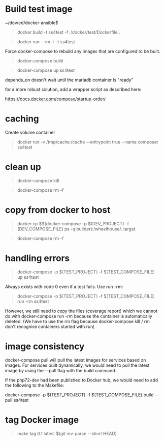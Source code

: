 # Build test image

~/dev/cd/docker-ansible$ 
> docker build -t ss4test -f ./docker/test/Dockerfile .

> docker run --rm -i -t ss4test

Force docker-compose to rebuild any images that are configured to be built.

> docker-compose build

> docker-compose up ss4test

depends_on doesn't wait until the mariadb container is "ready"

for a more robust solution, add a wrapper script as described here:

https://docs.docker.com/compose/startup-order/


# caching

Create volume container

> docker run -v /tmp/cache:/cache --entrypoint true --name composer ss4test


# clean up

> docker-compose kill

> docker-compose rm -f

# copy from docker to host

> docker cp $$(docker-compose -p $(DEV_PROJECT) -f (DEV_COMPOSE_FILE) ps -q builder):/wheelhouse/. target

> docker-compose rm -f

# handling errors

> docker-compose -p $(TEST_PROJECT) -f $(TEST_COMPOSE_FILE) up ss4test

Always exists with code 0 even if a test fails. Use run -rm:

> docker-compose -p $(TEST_PROJECT) -f $(TEST_COMPOSE_FILE) run -rm ss4test

However, we still need to copy the files (coverage report) which we cannot do with docker-compose run -rm
because the container is automatically deleted. (We have to use the rm flag because docker-compose kill / rm don't recognise containers started with run)

# image consistency

docker-compose pull will pull the latest images for services based on images. 
For services built dynamically, we would need to pull the latest image by using the 
--pull flag with the build command.

If the php72-dev had been published to Docker hub, we would need to add the following to the Makefile:

docker-compose -p $(TEST_PROJECT) -f $(TEST_COMPOSE_FILE) build --pull ss4test

# tag Docker image
> make tag 0.1 latest $(git rev-parse --short HEAD)